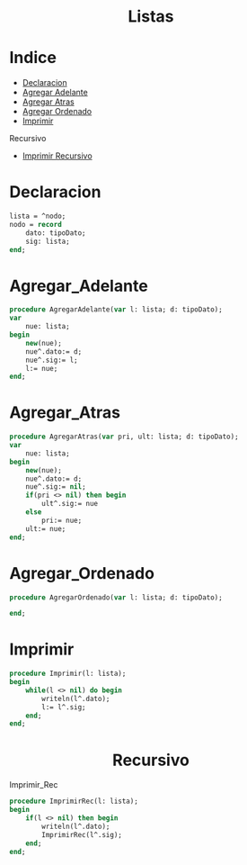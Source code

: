 
<h1 align='center'> Listas </h1>

Indice
=================
   * [Declaracion](#Declaracion)
   * [Agregar Adelante](#Agregar_Adelante)
   * [Agregar Atras](#Agregar_Atras)
   * [Agregar Ordenado](#Agregar_Ordenado)
   * [Imprimir](#imprimir)

   Recursivo
   * [Imprimir Recursivo](#Imprimir_Rec)
   

Declaracion
===========
```pascal
lista = ^nodo;
nodo = record
    dato: tipoDato;
    sig: lista;
end;
```

Agregar_Adelante
===========
```pascal
procedure AgregarAdelante(var l: lista; d: tipoDato);
var
    nue: lista;
begin
    new(nue);
    nue^.dato:= d;
    nue^.sig:= l;
    l:= nue;
end;
```
Agregar_Atras
===========
```pascal
procedure AgregarAtras(var pri, ult: lista; d: tipoDato);
var
	nue: lista;
begin
	new(nue);
	nue^.dato:= d;
	nue^.sig:= nil;
	if(pri <> nil) then begin
		ult^.sig:= nue
	else
		pri:= nue;
	ult:= nue;
end;
```
Agregar_Ordenado
===========
```pascal
procedure AgregarOrdenado(var l: lista; d: tipoDato);

end;
```

Imprimir
===========
```pascal
procedure Imprimir(l: lista);
begin
    while(l <> nil) do begin
        writeln(l^.dato);
        l:= l^.sig;
    end;
end;
```


<h1 align="center">Recursivo</h1>

Imprimir_Rec
```pascal
procedure ImprimirRec(l: lista);
begin
    if(l <> nil) then begin
        writeln(l^.dato);
        ImprimirRec(l^.sig);
    end;
end;
```